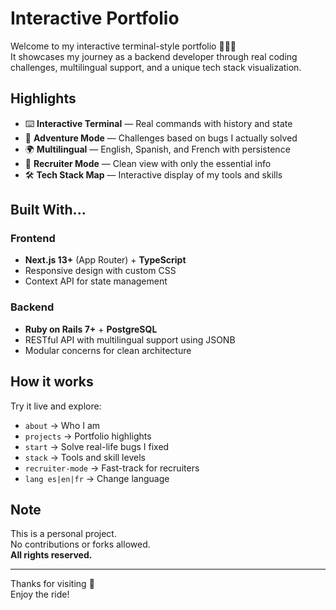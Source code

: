 # Interactive Portfolio

Welcome to my interactive terminal-style portfolio 👩🏽‍💻  
It showcases my journey as a backend developer through real coding challenges, multilingual support, and a unique tech stack visualization.

## Highlights

- ⌨️ **Interactive Terminal** — Real commands with history and state
- 🧩 **Adventure Mode** — Challenges based on bugs I actually solved
- 🌍 **Multilingual** — English, Spanish, and French with persistence
- 🧠 **Recruiter Mode** — Clean view with only the essential info
- 🛠 **Tech Stack Map** — Interactive display of my tools and skills

## Built With...

### Frontend

- **Next.js 13+** (App Router) + **TypeScript**
- Responsive design with custom CSS
- Context API for state management

### Backend

- **Ruby on Rails 7+** + **PostgreSQL**
- RESTful API with multilingual support using JSONB
- Modular concerns for clean architecture

## How it works

Try it live and explore:

- `about` → Who I am
- `projects` → Portfolio highlights
- `start` → Solve real-life bugs I fixed
- `stack` → Tools and skill levels
- `recruiter-mode` → Fast-track for recruiters
- `lang es|en|fr` → Change language

## Note

This is a personal project.  
No contributions or forks allowed.  
**All rights reserved.**

---

Thanks for visiting 💜  
Enjoy the ride!
